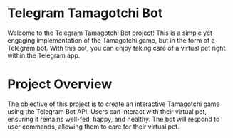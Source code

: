 # Telegram Tamagotchi Bot
Welcome to the Telegram Tamagotchi Bot project! This is a simple yet engaging implementation of the Tamagotchi game, but in the form of a Telegram bot. With this bot, you can enjoy taking care of a virtual pet right within the Telegram app.

# Project Overview
The objective of this project is to create an interactive Tamagotchi game using the Telegram Bot API. Users can interact with their virtual pet, ensuring it remains well-fed, happy, and healthy. The bot will respond to user commands, allowing them to care for their virtual pet.
